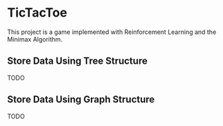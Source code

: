 # TicTacToe

This project is a game implemented with Reinforcement Learning and the Minimax Algorithm.

## Store Data Using Tree Structure

TODO

## Store Data Using Graph Structure

TODO
